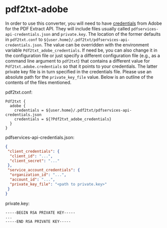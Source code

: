 # pdf2txt-adobe

In order to use this converter, you will need to have [credentials](https://documentcloud.adobe.com/dc-integration-creation-app-cdn/main.html?api=pdf-services-api) from Adobe for the PDF Extract API.  They will include files usually called `pdfservices-api-credentials.json` and `private.key`.  The location of the former defaults in `pdf2txt.conf` to `${user.home}/.pdf2txt/pdfservices-api-credentials.json`.  The value can be overridden with the environment variable `Pdf2txt_adobe_credentials`.  If need be, you can also change it in the configuration file or just specify a different configuration file (e.g., as a command line argument to `pdf2txt`) that contains a different value for `Pdf2txt.adobe.credentials` so that it points to your credentials.  The latter private key file is in turn specified in the credentials file.  Please use an absolute path for the `private_key_file` value.  Below is an outline of the contents of the files mentioned.

pdf2txt.conf:
```
Pdf2txt {
  adobe {
    credentials = ${user.home}/.pdf2txt/pdfservices-api-credentials.json
    credentials = ${?Pdf2txt_adobe_credentials}
  }
}
```

pdfservices-api-credentials.json:
```json
{
 "client_credentials": {
  "client_id": "...",
  "client_secret": "..."
 },
 "service_account_credentials": {
  "organization_id": "...",
  "account_id": "...",
  "private_key_file": "<path to private.key>"
 }
}
```

private.key:
```
-----BEGIN RSA PRIVATE KEY-----
...
-----END RSA PRIVATE KEY-----
```
